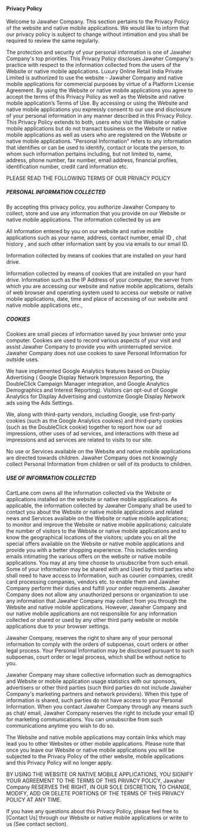 #### **Privacy Policy**

Welcome to Jawaher Company. This section pertains to the Privacy Policy of the website and native mobile applications. We would like to inform that our privacy policy is subject to change without intimation and you shall be required to review the same regularly.

The protection and security of your personal information is one of Jawaher Company's top priorities. This Privacy Policy discloses Jawaher Company's practice with respect to the information collected from the users of the Website or native mobile applications. Luxury Online Retail India Private Limited is authorized to use the website - Jawaher Company and native mobile applications for commercial purposes by virtue of a Platform License Agreement. By using the Website or native mobile applications you agree to accept the terms of this Privacy Policy as well as the Website and native mobile application’s Terms of Use. By accessing or using the Website and native mobile applications you expressly consent to our use and disclosure of your personal information in any manner described in this Privacy Policy. This Privacy Policy extends to both, users who visit the Website or native mobile applications but do not transact business on the Website or native mobile applications as well as users who are registered on the Website or native mobile applications. "Personal Information" refers to any information that identifies or can be used to identify, contact or locate the person, to whom such information pertains including, but not limited to, name, address, phone number, fax number, email address, financial profiles, identification number, credit card information etc.

PLEASE READ THE FOLLOWING TERMS OF OUR PRIVACY POLICY

##### PERSONAL INFORMATION COLLECTED

By accepting this privacy policy, you authorize Jawaher Company to collect, store and use any information that you provide on our Website or native mobile applications. The information collected by us are

All information entered by you on our website and native mobile applications such as your name, address, contact number, email ID , chat history , and such other information sent by you via emails to our email ID.

Information collected by means of cookies that are installed on your hard drive.

Information collected by means of cookies that are installed on your hard drive. Information such as the IP Address of your computer, the server from which you are accessing our website and native mobile applications, details of web browser and operating system used to access our website or native mobile applications, date, time and place of accessing of our website and native mobile applications etc.,

##### **COOKIES**

Cookies are small pieces of information saved by your browser onto your computer. Cookies are used to record various aspects of your visit and assist Jawaher Company to provide you with uninterrupted service. Jawaher Company does not use cookies to save Personal Information for outside uses.

We have implemented Google Analytics features based on Display Advertising ( Google Display Network Impression Reporting, the DoubleClick Campaign Manager integration, and Google Analytics Demographics and Interest Reporting). Visitors can opt-out of Google Analytics for Display Advertising and customize Google Display Network ads using the Ads Settings.

We, along with third-party vendors, including Google, use first-party cookies (such as the Google Analytics cookies) and third-party cookies (such as the DoubleClick cookie) together to report how our ad impressions, other uses of ad services, and interactions with these ad impressions and ad services are related to visits to our site.

No use or Services available on the Website and native mobile applications are directed towards children. Jawaher Company does not knowingly collect Personal Information from children or sell of its products to children.

##### **USE OF INFORMATION COLLECTED**

CartLane.com owns all the information collected via the Website or applications installed on the website or native mobile applications. As applicable, the information collected by Jawaher Company shall be used to contact you about the Website or native mobile applications and related news and Services available on the Website or native mobile applications; to monitor and improve the Website or native mobile applications; calculate the number of visitors to the Website or native mobile applications and to know the geographical locations of the visitors; update you on all the special offers available on the Website or native mobile applications and provide you with a better shopping experience. This includes sending emails intimating the various offers on the website or native mobile applications. You may at any time choose to unsubscribe from such email. Some of your information may be shared with and Used by third parties who shall need to have access to Information, such as courier companies, credit card processing companies, vendors etc. to enable them and Jawaher Company perform their duties and fulfill your order requirements. Jawaher Company does not allow any unauthorized persons or organization to use any information that Jawaher Company may collect from you through the Website and native mobile applications. However, Jawaher Company and our native mobile applications are not responsible for any information collected or shared or used by any other third party website or mobile applications due to your browser settings.

Jawaher Company, reserves the right to share any of your personal information to comply with the orders of subpoenas, court orders or other legal process. Your Personal Information may be disclosed pursuant to such subpoenas, court order or legal process, which shall be without notice to you.

Jawaher Company may share collective information such as demographics and Website or mobile application usage statistics with our sponsors, advertisers or other third parties (such third parties do not include Jawaher Company's marketing partners and network providers). When this type of information is shared, such parties do not have access to your Personal Information. When you contact Jawaher Company through any means such as chat/ email, Jawaher Company reserves the right to include your email ID for marketing communications. You can unsubscribe from such communications anytime you wish to do so.

The Website and native mobile applications may contain links which may lead you to other Websites or other mobile applications. Please note that once you leave our Website or native mobile applications you will be subjected to the Privacy Policy of the other website, mobile applications and this Privacy Policy will no longer apply.

BY USING THE WEBSITE OR NATIVE MOBILE APPLICATIONS, YOU SIGNIFY YOUR AGREEMENT TO THE TERMS OF THIS PRIVACY POLICY, Jawaher Company RESERVES THE RIGHT, IN OUR SOLE DISCRETION, TO CHANGE, MODIFY, ADD OR DELETE PORTIONS OF THE TERMS OF THIS PRIVACY POLICY AT ANY TIME.

If you have any questions about this Privacy Policy, please feel free to [Contact Us] through our Website or native mobile applications or write to us (See contact section).
